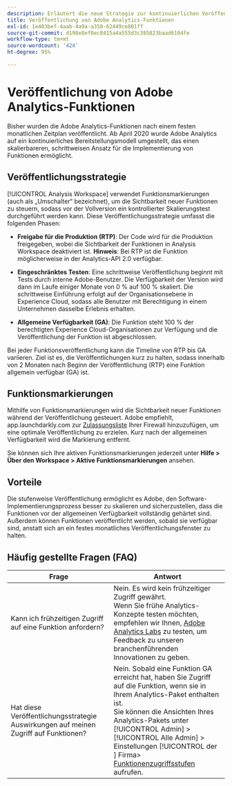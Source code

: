 ```yaml
---
description: Erläutert die neue Strategie zur kontinuierlichen Veröffentlichung von Funktionen für Adobe Analytics.
title: Veröffentlichung von Adobe Analytics-Funktionen
exl-id: 1e403bef-4aab-4a9a-a358-62449ce801ff
source-git-commit: d198e8ef0ec8415a4a555d3c385823baad6104fe
workflow-type: tm+mt
source-wordcount: '424'
ht-degree: 95%

---
```


# Veröffentlichung von Adobe Analytics-Funktionen

Bisher wurden die Adobe Analytics-Funktionen nach einem festen monatlichen Zeitplan veröffentlicht. Ab April 2020 wurde Adobe Analytics auf ein kontinuierliches Bereitstellungsmodell umgestellt, das einen skalierbareren, schrittweisen Ansatz für die Implementierung von Funktionen ermöglicht.

## Veröffentlichungsstrategie

[!UICONTROL Analysis Workspace] verwendet Funktionsmarkierungen (auch als „Umschalter“ bezeichnet), um die Sichtbarkeit neuer Funktionen zu steuern, sodass vor der Vollversion ein kontrollierter Skalierungstest durchgeführt werden kann. Diese Veröffentlichungsstrategie umfasst die folgenden Phasen:

* **Freigabe für die Produktion (RTP)**: Der Code wird für die Produktion freigegeben, wobei die Sichtbarkeit der Funktionen in Analysis Workspace deaktiviert ist. **Hinweis**: Bei RTP ist die Funktion möglicherweise in der Analytics-API 2.0 verfügbar.

* **Eingeschränktes Testen**: Eine schrittweise Veröffentlichung beginnt mit Tests durch interne Adobe-Benutzer. Die Verfügbarkeit der Version wird dann im Laufe einiger Monate von 0 % auf 100 % skaliert. Die schrittweise Einführung erfolgt auf der Organisationsebene in Experience Cloud, sodass alle Benutzer mit Berechtigung in einem Unternehmen dasselbe Erlebnis erhalten.

* **Allgemeine Verfügbarkeit (GA)**: Die Funktion steht 100 % der berechtigten Experience Cloud-Organisationen zur Verfügung und die Veröffentlichung der Funktion ist abgeschlossen.

Bei jeder Funktionsveröffentlichung kann die Timeline von RTP bis GA variieren. Ziel ist es, die Veröffentlichungen kurz zu halten, sodass innerhalb von 2 Monaten nach Beginn der Veröffentlichung (RTP) eine Funktion allgemein verfügbar (GA) ist.

## Funktionsmarkierungen

Mithilfe von Funktionsmarkierungen wird die Sichtbarkeit neuer Funktionen während der Veröffentlichung gesteuert. Adobe empfiehlt, app.launchdarkly.com zur [Zulassungsliste](https://docs.adobe.com/content/help/de-DE/analytics/technotes/ip-addresses.html) Ihrer Firewall hinzuzufügen, um eine optimale Veröffentlichung zu erzielen. Kurz nach der allgemeinen Verfügbarkeit wird die Markierung entfernt.

Sie können sich Ihre aktiven Funktionsmarkierungen jederzeit unter **Hilfe > Über den Workspace > Aktive Funktionsmarkierungen** ansehen.

## Vorteile

Die stufenweise Veröffentlichung ermöglicht es Adobe, den Software-Implementierungsprozess besser zu skalieren und sicherzustellen, dass die Funktionen vor der allgemeinen Verfügbarkeit vollständig gehärtet sind. Außerdem können Funktionen veröffentlicht werden, sobald sie verfügbar sind, anstatt sich an ein festes monatliches Veröffentlichungsfenster zu halten.

## Häufig gestellte Fragen (FAQ)

| Frage | Antwort |
|---|---|
| Kann ich frühzeitigen Zugriff auf eine Funktion anfordern? | Nein. Es wird kein frühzeitiger Zugriff gewährt.<br>Wenn Sie frühe Analytics-Konzepte testen möchten, empfehlen wir Ihnen, [Adobe Analytics Labs](https://docs.adobe.com/content/help/de-DE/analytics/analyze/tech-previews/overview.html) zu testen, um Feedback zu unseren branchenführenden Innovationen zu geben. |
| Hat diese Veröffentlichungsstrategie Auswirkungen auf meinen Zugriff auf Funktionen? | Nein. Sobald eine Funktion GA erreicht hat, haben Sie Zugriff auf die Funktion, wenn sie in Ihrem Analytics-Paket enthalten ist.<br>Sie können die Ansichten Ihres Analytics-Pakets unter  [!UICONTROL Admin] >  [!UICONTROL Alle Admin] > Einstellungen [!UICONTROL  der ] Firma>  [Funktionenzugriffsstufen](https://docs.adobe.com/content/help/de-DE/analytics/admin/company-settings/feature-access-levels.html) aufrufen. |
